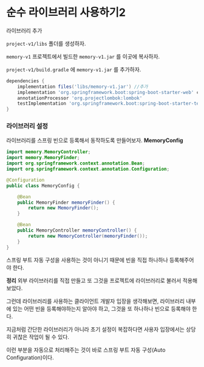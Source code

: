 # 순수 라이브러리 사용하기2

라이브러리 추가

`project-v1/libs` 폴더를 생성하자.

`memory-v1` 프로젝트에서 빌드한 `memory-v1.jar` 를 이곳에 복사하자. 

`project-v1/build.gradle` 에 `memory-v1.jar` 를 추가하자.

```groovy
dependencies {
    implementation files('libs/memory-v1.jar') //추가
    implementation 'org.springframework.boot:spring-boot-starter-web' compileOnly 'org.projectlombok:lombok'
    annotationProcessor 'org.projectlombok:lombok'
    testImplementation 'org.springframework.boot:spring-boot-starter-test'
}
```

### 라이브러리 설정

라이브러리를 스프링 빈으로 등록해서 동작하도록 만들어보자. **MemoryConfig**

```java
import memory.MemoryController;
import memory.MemoryFinder;
import org.springframework.context.annotation.Bean;
import org.springframework.context.annotation.Configuration;

@Configuration
public class MemoryConfig {

    @Bean
    public MemoryFinder memoryFinder() {
        return new MemoryFinder();
    }

    @Bean
    public MemoryController memoryController() {
        return new MemoryController(memoryFinder());
    }
}
```

스프링 부트 자동 구성을 사용하는 것이 아니기 때문에 빈을 직접 하나하나 등록해주어야 한다.

**정리**
외부 라이브러리를 직접 만들고 또 그것을 프로젝트에 라이브러리로 불러서 적용해보았다.

그런데 라이브러리를 사용하는 클라이언트 개발자 입장을 생각해보면, 라이브러리 내부에 있는 어떤 빈을 등록해야하는지 알아야 하고, 그것을 또 하나하나 빈으로 등록해야 한다. 

지금처럼 간단한 라이브러리가 아니라 초기 설정이 복잡하다면 사용자 입장에서는 상당히 귀찮은 작업이 될 수 있다.

이런 부분을 자동으로 처리해주는 것이 바로 스프링 부트 자동 구성(Auto Configuration)이다.
